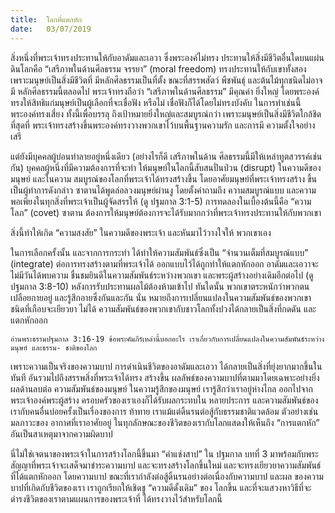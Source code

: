 ```yaml
---
title:  โลกที่แตกหัก
date:   03/07/2019
---
```


สิ่งหนึ่งที่พระเจ้าทรงประทานให้กับอาดัมและเอวา ซึ่งพระองค์ไม่ทรง ประทานให้สิ่งมีชีวิตอื่นใดบนแผ่นดินโลกคือ “เสรีภาพในด้านศีลธรรม จรรยา” (moral freedom) ทรงประทานให้กับเขาทั้งสอง เพราะมนุษย์เป็นสิ่งมีชีวิตที่ มีหลักศีลธรรมเป็นที่ตั้ง ขณะที่สรรพสัตว์ พืชพันธุ์ และต้นไม้ทุกชนิดไม่อาจมี หลักศีลธรรมนี้ตลอดไป พระเจ้าทรงถือว่า “เสรีภาพในด้านศีลธรรม” มีคุณค่า ยิ่งใหญ่ โดยพระองค์ทรงให้สิทธิแก่มนุษย์เป็นผู้เลือกที่จะเชื่อฟัง หรือไม่ เชื่อฟังก็ได้โดยไม่ทรงบังคับ ในการทำเช่นนี้พระองค์ทรงเสี่ยง ทั้งนี้เพื่อบรรลุ ถึงเป้าหมายยิ่งใหญ่และสมบูรณ์กว่า เพราะมนุษย์เป็นสิ่งมีชีวิตใกล้ชิดที่สุดที่ พระเจ้าทรงสร้างขึ้นพระองค์ทรงวางพวกเขาไว้บนพื้นฐานความรัก และการมี ความตั้งใจอย่างเสรี

แต่ยังมีบุคคลผู้บ่อนทำลายอยู่หนึ่งเดียว (อย่างไรก็ดี เสรีภาพในด้าน ศีลธรรมนี้มีให้เหล่าทูตสวรรค์เช่นกัน) บุคคลผู้หนึ่งที่มีความต้องการที่จะทำ ให้มนุษย์ในโลกนี้สับสนปั่นป่วน (disrupt) ในความดีของมนุษย์ และในความ สมบูรณ์ของโลกที่พระเจ้าได้ทรงสร้างขึ้น โดยอาศัยมนุษย์ที่พระเจ้าทรงสร้าง ขึ้นเป็นผู้ทำการดังกล่าว ซาตานได้พูดล่อลวงมนุษย์ผ่านงู โดยตั้งคำถามถึง ความสมบูรณ์แบบ และความพอเพียงในทุกสิ่งที่พระเจ้าเป็นผู้จัดสรรให้ (ดู ปฐมกาล 3:1-5) การทดลองในเบื้องต้นนี้คือ “ความโลภ” (covet) ซาตาน ต้องการให้มนุษย์ต้องการจะได้รับมากกว่าที่พระเจ้าทรงประทานให้กับพวกเขา

สิ่งนี้ทำให้เกิด “ความสงสัย” ในความดีของพระเจ้า และหันมาไว้วางใจให้ พวกเขาเอง

ในการเลือกครั้งนั้น และจากการกระทำ ได้ทำให้ความสัมพันธ์ซึ่งเป็น “จำนวนเต็มที่สมบูรณ์แบบ” (integrate) ต่อการทรงสร้างตามที่พระเจ้าได้ ออกแบบไว้ได้ถูกทำให้แตกหักออก อาดัมและเอวาจะไม่มีวันได้พบความ ชื่นชมยินดีในความสัมพันธ์ระหว่างพวกเขา และพระผู้สร้างอย่างเดิมอีกต่อไป (ดู ปฐมกาล 3:8-10) หลังการรับประทานผลไม้ต้องห้ามเข้าไป ทันใดนั้น พวกเขาตระหนักว่าพวกตนเปลือยกายอยู่ และรู้สึกอายซึ่งกันและกัน นั่น หมายถึงการเปลี่ยนแปลงในความสัมพันธ์ของพวกเขา ชนิดที่เกือบจะเยียวยา ไม่ได้ ความสัมพันธ์ของพวกเขากับชาวโลกทั้งปวงได้กลายเป็นสิ่งที่กดดัน และแตกหักออก

`อ่านพระธรรมปฐมกาล 3:16-19 ข้อพระคัมภีร์เหล่านี้บอกอะไร เราเกี่ยวกับการเปลี่ยนแปลงในความสัมพันธ์ระหว่างมนุษย์ และธรรม- ชาติของโลก`

เพราะความเป็นจริงของความบาป การดำเนินชีวิตของอาดัมและเอวา ได้กลายเป็นสิ่งที่ยุ่งยากมากขึ้นในทันที อันรวมไปถึงสรรพสิ่งที่พระเจ้าได้ทรง สร้างขึ้น ผลลัพธ์ของความบาปที่ตามมาโดยเฉพาะอย่างยิ่งผลด้านลบต่อ ความสัมพันธ์ของมนุษย์ ในความรู้สึกของมนุษย์ เรารู้สึกว่าเราอยู่ห่างไกล ออกไปจากพระเจ้าองค์พระผู้สร้าง ครอบครัวของเราเองก็ได้รับผลกระทบใน หลายประการ และความสัมพันธ์ของเรากับคนอื่นบ่อยครั้งเป็นเรื่องของการ ท้าทาย เราแม้แต่ดิ้นรนต่อสู้กับธรรมชาติแวดล้อม ตัวอย่างเช่น มลภาวะของ อากาศที่เราอาศัยอยู่ ในทุกลักษณะของชีวิตของเรากับโลกแสดงให้เห็นถึง “การแตกหัก” อันเป็นสาเหตุมาจากความผิดบาป

นี่ไม่ใช่เจตนาของพระเจ้าในการสร้างโลกนี้ขึ้นมา “คำแช่งสาป” ใน ปฐมกาล บทที่ 3 มาพร้อมกับพระสัญญาที่พระเจ้าจะเสด็จมาชำระความบาป และจะทรงสร้างโลกขึ้นใหม่ และจะทรงเยียวยาความสัมพันธ์ที่ได้แตกหักออก โดยความบาป ขณะที่เรากำลังต่อสู้ดิ้นรนอย่างต่อเนื่องกับความบาป และผล ของความบาปที่เกิดกับชีวิตของเรา เราถูกเรียกให้เชิดชู “ความดีดั้งเดิม” ของ โลกขึ้น และที่จะแสวงหาวิธีที่จะดำรงชีวิตของเราตามแผนการของพระเจ้าที่ ได้ทรงวางไว้สำหรับโลกนี้